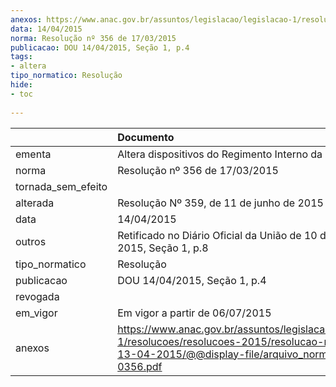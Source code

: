 ```yaml
---
anexos: https://www.anac.gov.br/assuntos/legislacao/legislacao-1/resolucoes/resolucoes-2015/resolucao-no-356-de-13-04-2015/@@display-file/arquivo_norma/RA2015-0356.pdf
data: 14/04/2015
norma: Resolução nº 356 de 17/03/2015
publicacao: DOU 14/04/2015, Seção 1, p.4
tags:
- altera
tipo_normatico: Resolução
hide: 
- toc 
 
---
```


|                    | Documento                                                                                                                                                       |
|:-------------------|:----------------------------------------------------------------------------------------------------------------------------------------------------------------|
| ementa             | Altera dispositivos do Regimento Interno da ANAC.                                                                                                               |
| norma              | Resolução nº 356 de 17/03/2015                                                                                                                                  |
| tornada_sem_efeito |                                                                                                                                                                 |
| alterada           | Resolução Nº 359, de 11 de junho de 2015                                                                                                                        |
| data               | 14/04/2015                                                                                                                                                      |
| outros             | Retificado no Diário Oficial da União de 10 de julho de 2015, Seção 1, p.8                                                                                      |
| tipo_normatico     | Resolução                                                                                                                                                       |
| publicacao         | DOU 14/04/2015, Seção 1, p.4                                                                                                                                    |
| revogada           |                                                                                                                                                                 |
| em_vigor           | Em vigor a partir de 06/07/2015                                                                                                                                 |
| anexos             | https://www.anac.gov.br/assuntos/legislacao/legislacao-1/resolucoes/resolucoes-2015/resolucao-no-356-de-13-04-2015/@@display-file/arquivo_norma/RA2015-0356.pdf |